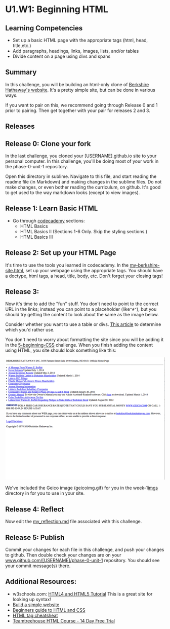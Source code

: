 # U1.W1: Beginning HTML

## Learning Competencies
- Set up a basic HTML page with the appropriate tags (html, head, title,etc.)
- Add paragraphs, headings, links, images, lists, and/or tables
- Divide content on a page using divs and spans

## Summary
In this challenge, you will be building an html-only clone of [Berkshire Hathaway's website](http://www.berkshirehathaway.com/). It's a pretty simple site, but can be done in various ways.

If you want to pair on this, we recommend going through Release 0 and 1 prior to pairing. Then get together with your pair for releases 2 and 3.

## Releases

## Release 0: Clone your fork
In the last challenge, you cloned your [USERNAME].github.io site to your personal computer. In this challenge, you'll be doing most of your work in the phase-0-unit-1 repository.

Open this directory in sublime. Navigate to this file, and start reading the readme file (in Markdown) and making changes in the sublime files. Do not make changes, or even bother reading the curriculum, on github. It's good to get used to the way markdown looks (except to view images).


## Release 1: Learn Basic HTML

- Go through [codecademy](http://www.codecademy.com/en/tracks/web) sections:
  - HTML Basics
  - HTML Basics II (Sections 1-6 Only. Skip the styling sections.)
  - HTML Basics III


## Release 2: Set up your HTML Page
It's time to use the tools you learned in codecademy. In the [my-berkshire-site.html](my-berkshire-site.html), set up your webpage using the appropriate tags. You should have a doctype, html tags, a head, title, body, etc. Don't forget your closing tags!


## Release 3:
Now it's time to add the "fun" stuff. You don't need to point to the correct URL in the links; instead you can point to a placeholder (like`"#"`), but you should try getting the content to look about the same as the image below.

Consider whether you want to use a table or divs. [This article](http://www.smashingmagazine.com/2009/04/08/from-table-hell-to-div-hell/) to determine which you'd rather use.

You don't need to worry about formatting the site since you will be adding it in the [5-beginning-CSS](../5-beginning-CSS) challenge. When you finish adding the content using HTML, you site should look something like this:

![unformatted berkshire](../imgs/unformatted-berkshire.png)

We've included the Geico image (geicoimg.gif) for you in the week-1[imgs](imgs) directory in for you to use in your site.

## Release 4: Reflect
Now edit the [my_reflection.md](my_reflection.md) file associated with this challenge.

## Release 5: Publish
Commit your changes for each file in this challenge, and push your changes to github. Then double check your changes are on your www.github.com/[USERNAME]/phase-0-unit-1 repository. You should see your commit message(s) there.

## Additional Resources:
- w3schools.com: [HTML4 and HTML5 Tutorial](http://www.w3schools.com/html/) This is a great site for looking up syntax!
- [Build a simple website](http://teamtreehouse.com/library/build-a-simple-website)
- [Beginners guide to HTML and CSS](http://learn.shayhowe.com/html-css/)
- [HTML tag cheatsheat](http://skillcrush.com/wp-content/uploads/2012/06/HTML-Cheatsheet-Skillcrush.pdf)
- [Teamtreehouse HTML Course - 14 Day Free Trial](http://teamtreehouse.com/library/html)
